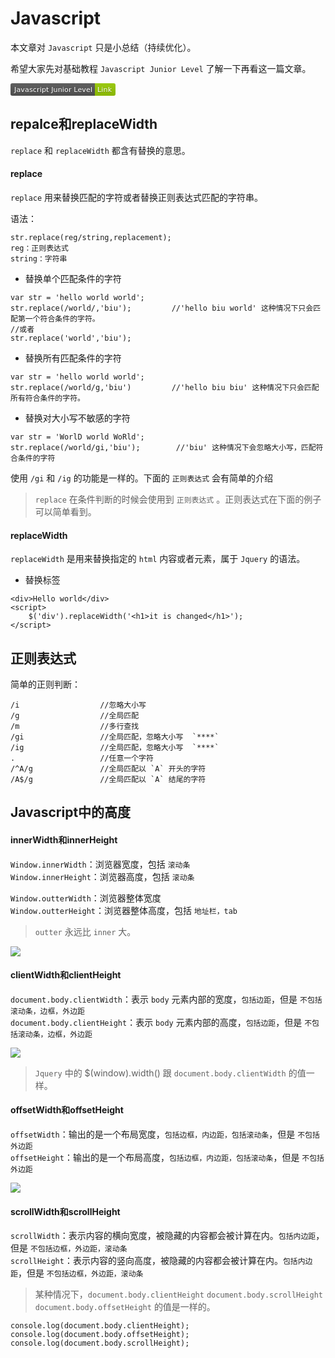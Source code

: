 # Javascript
本文章对 `Javascript` 只是小总结（持续优化）。

希望大家先对基础教程 `Javascript Junior Level` 了解一下再看这一篇文章。

<a href="http://javascript-junior.biuxbiu.design/#/" target="_blank"><svg xmlns="http://www.w3.org/2000/svg" xmlns:xlink="http://www.w3.org/1999/xlink" width="168" height="20"><linearGradient id="b" x2="0" y2="100%"><stop offset="0" stop-color="#bbb" stop-opacity=".1"/><stop offset="1" stop-opacity=".1"/></linearGradient><clipPath id="a"><rect width="168" height="20" rx="3" fill="#fff"/></clipPath><g clip-path="url(#a)"><path fill="#555" d="M0 0h135v20H0z"/><path fill="#97ca00" d="M135 0h33v20H135z"/><path fill="url(#b)" d="M0 0h168v20H0z"/></g><g fill="#fff" text-anchor="middle" font-family="DejaVu Sans,Verdana,Geneva,sans-serif" font-size="110"> <text x="685" y="150" fill="#010101" fill-opacity=".3" transform="scale(.1)" textLength="1250">Javascript Junior Level</text><text x="685" y="140" transform="scale(.1)" textLength="1250">Javascript Junior Level</text><text x="1505" y="150" fill="#010101" fill-opacity=".3" transform="scale(.1)" textLength="230">Link</text><text x="1505" y="140" transform="scale(.1)" textLength="230">Link</text></g> </svg></a>

## repalce和replaceWidth
`replace` 和 `replaceWidth` 都含有替换的意思。

#### replace
`replace` 用来替换匹配的字符或者替换正则表达式匹配的字符串。

语法：
```copy
str.replace(reg/string,replacement);
reg：正则表达式
string：字符串
```

* 替换单个匹配条件的字符
```copy
var str = 'hello world world';
str.replace(/world/,'biu');         //'hello biu world' 这种情况下只会匹配第一个符合条件的字符。
//或者
str.replace('world','biu');
```

* 替换所有匹配条件的字符
```copy
var str = 'hello world world';
str.replace(/world/g,'biu')         //'hello biu biu' 这种情况下只会匹配所有符合条件的字符。
```

* 替换对大小写不敏感的字符
```copy
var str = 'WorlD world WoRld';
str.replace(/world/gi,'biu');        //'biu' 这种情况下会忽略大小写，匹配符合条件的字符
```

使用 `/gi` 和 `/ig` 的功能是一样的。下面的 `正则表达式` 会有简单的介绍

> `replace` 在条件判断的时候会使用到 `正则表达式` 。正则表达式在下面的例子可以简单看到。

#### replaceWidth
`replaceWidth` 是用来替换指定的 `html` 内容或者元素，属于 `Jquery` 的语法。

* 替换标签
```copy
<div>Hello world</div>
<script>
    $('div').replaceWidth('<h1>it is changed</h1>');
</script>
```

## 正则表达式
简单的正则判断：
```copy
/i                  //忽略大小写
/g                  //全局匹配
/m                  //多行查找
/gi                 //全局匹配，忽略大小写  `****`
/ig                 //全局匹配，忽略大小写  `****`
.                   //任意一个字符
/^A/g               //全局匹配以 `A` 开头的字符
/A$/g               //全局匹配以 `A` 结尾的字符
```

## Javascript中的高度


#### innerWidth和innerHeight
`Window.innerWidth`：浏览器宽度，包括 `滚动条`<br>
`Window.innerHeight`：浏览器高度，包括 `滚动条`

`Window.outterWidth`：浏览器整体宽度<br>
`Window.outterHeight`：浏览器整体高度，包括 `地址栏，tab`

>`outter` 永远比 `inner` 大。

<img src="https://developer.mozilla.org/@api/deki/files/213/=FirefoxInnerVsOuterHeight2.png">


#### clientWidth和clientHeight
`document.body.clientWidth`：表示 `body` 元素内部的宽度，`包括边距`，但是 `不包括滚动条，边框，外边距`<br>
`document.body.clientHeight`：表示 `body` 元素内部的高度，`包括边距`，但是 `不包括滚动条，边框，外边距`

<img src="https://developer.mozilla.org/@api/deki/files/185/=Dimensions-client.png">

>`Jquery` 中的 $(window).width() 跟 `document.body.clientWidth` 的值一样。

#### offsetWidth和offsetHeight
`offsetWidth`：输出的是一个布局宽度，`包括边框，内边距，包括滚动条`，但是 `不包括外边距`<br>
`offsetHeight`：输出的是一个布局高度，`包括边框，内边距，包括滚动条`，但是 `不包括外边距`

<img src="https://developer.mozilla.org/@api/deki/files/186/=Dimensions-offset.png">


#### scrollWidth和scrollHeight
`scrollWidth`：表示内容的横向宽度，被隐藏的内容都会被计算在内。`包括内边距`，但是 `不包括边框，外边距，滚动条`<br>
`scrollHeight`：表示内容的竖向高度，被隐藏的内容都会被计算在内。`包括内边距`，但是 `不包括边框，外边距，滚动条`

>某种情况下，`document.body.clientHeight` `document.body.scrollHeight` `document.body.offsetHeight` 的值是一样的。

```copy
console.log(document.body.clientHeight);
console.log(document.body.offsetHeight);
console.log(document.body.scrollHeight);
```